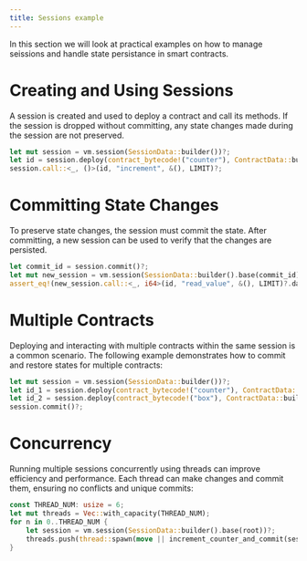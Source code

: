 ```yaml
---
title: Sessions example
---
```


In this section we will look at practical examples on how to manage seissions and handle state persistance in smart contracts.

# Creating and Using Sessions

A session is created and used to deploy a contract and call its methods.
If the session is dropped without committing, any state changes made during the session are not preserved.
```rust
let mut session = vm.session(SessionData::builder())?;
let id = session.deploy(contract_bytecode!("counter"), ContractData::builder().owner(OWNER), LIMIT)?;
session.call::<_, ()>(id, "increment", &(), LIMIT)?;
```

# Committing State Changes

To preserve state changes, the session must commit the state.
After committing, a new session can be used to verify that the changes are persisted.
```rust
let commit_id = session.commit()?;
let mut new_session = vm.session(SessionData::builder().base(commit_id))?;
assert_eq!(new_session.call::<_, i64>(id, "read_value", &(), LIMIT)?.data, 0xfd);
```

# Multiple Contracts

Deploying and interacting with multiple contracts within the same session is a common scenario. The following example demonstrates how to commit and restore states for multiple contracts:

```rust
let mut session = vm.session(SessionData::builder())?;
let id_1 = session.deploy(contract_bytecode!("counter"), ContractData::builder().owner(OWNER), LIMIT)?;
let id_2 = session.deploy(contract_bytecode!("box"), ContractData::builder().owner(OWNER), LIMIT)?;
session.commit()?;
```

# Concurrency
Running multiple sessions concurrently using threads can improve efficiency and performance. Each thread can make changes and commit them, ensuring no conflicts and unique commits:

```rust
const THREAD_NUM: usize = 6;
let mut threads = Vec::with_capacity(THREAD_NUM);
for n in 0..THREAD_NUM {
    let session = vm.session(SessionData::builder().base(root))?;
    threads.push(thread::spawn(move || increment_counter_and_commit(session, counter, n + 1)));
}
```

